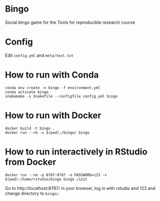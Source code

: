 # Bingo
Social bingo game for the Tools for reproducible research course

# Config
Edit `config.yml` and `meta/text.txt`

# How to run with Conda
```
conda env create -n bingo -f environment.yml
conda activate bingo
snakemake -s Snakefile --configfile config.yml bingo
```

# How to run with Docker
```
docker build -t bingo .
docker run --rm -v $(pwd):/bingo/ bingo
```

# How to run interactively in RStudio from Docker
```
docker run --rm -p 8787:8787 -e PASSWORD=123 -v $(pwd):/home/rstudio/bingo bingo /init
```
Go to http://localhost:8787/ in your browser, log in with rstudio and 123 and change
directory to `bingo/`.
